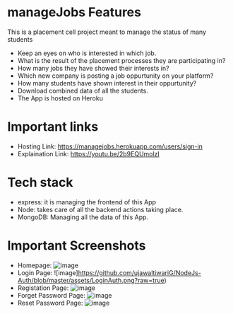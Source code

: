 # manageJobs Features
This is a placement cell project meant to manage the status of many students
- Keep an eyes on who is interested in which job. 
- What is the result of the placement processes they are participating in?
- How many jobs they have showed their interests in?
- Which new company is posting a job oppurtunity on your platform?
- How many students have shown interest in their oppurtunity?
- Download combined data of all the students.
- The App is hosted on Heroku

# Important links

- Hosting Link: https://managejobs.herokuapp.com/users/sign-in
- Explaination Link: https://youtu.be/2b9EQUmolzI

# Tech stack
- express: it is managing the frontend of this App
- Node: takes care of all the backend actions taking place.
- MongoDB: Managing all the data of this App.

# Important Screenshots
- Homepage: ![image]("C:\Users\HP-PC\Documents\Lightshot\homeNodeJSAuth.png")
- Login Page: ![image]https://github.com/ujawaltiwariG/NodeJs-Auth/blob/master/assets/LoginAuth.png?raw=true)
- Registation Page: ![image](https://github.com/ujawaltiwariG/NodeJs-Auth/blob/master/assets/RegisterAuth.png?raw=true)
- Forget Password Page: ![image](https://github.com/ujawaltiwariG/NodeJs-Auth/blob/master/assets/forget.png?raw=true)
- Reset Password Page: ![image](https://github.com/ujawaltiwariG/NodeJs-Auth/blob/master/assets/reset.png?raw=true)
